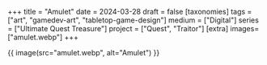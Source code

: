 +++
title = "Amulet"
date = 2024-03-28
draft =  false
[taxonomies]
tags = ["art", "gamedev-art", "tabletop-game-design"]
medium = ["Digital"]
series = ["Ultimate Quest Treasure"]
project = ["Quest", "Traitor"]
[extra]
images= ["amulet.webp"]
+++

{{ image(src="amulet.webp", alt="Amulet") }}
